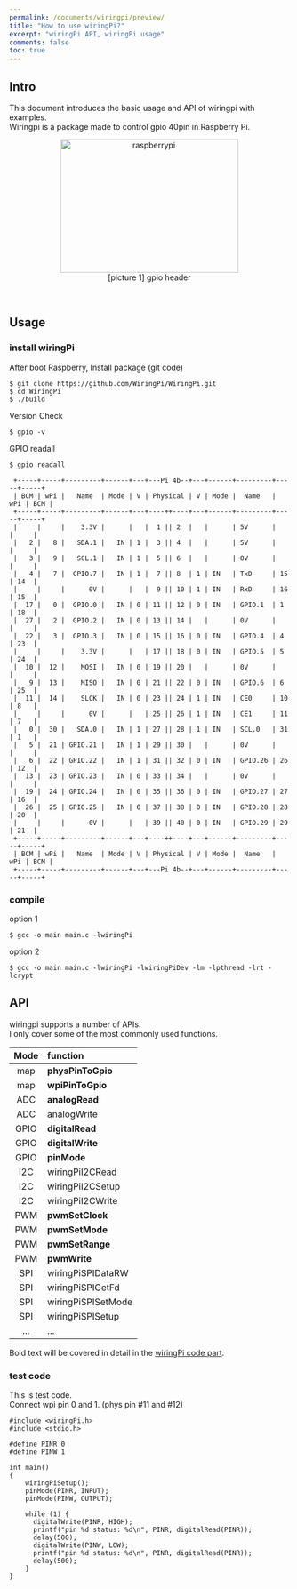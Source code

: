```yaml
---
permalink: /documents/wiringpi/preview/
title: "How to use wiringPi?"
excerpt: "wiringPi API, wiringPi usage"
comments: false
toc: true
---
```


## Intro

This document introduces the basic usage and API of wiringpi with examples.<br>
Wiringpi is a package made to control gpio 40pin in <span style="{{ site.code }}">Raspberry Pi</span>.<br>

<p align="center">
  <img src="/documents/images/wiringpi/rpi-header.png" alt="raspberrypi" width="320" height="240"><br>
  <span style="{{ site.img }}">[picture 1] gpio header</span>
</p>
<br>

## Usage

### install wiringPi

After boot Raspberry, Install package (git code)
```
$ git clone https://github.com/WiringPi/WiringPi.git
$ cd WiringPi
$ ./build
```

Version Check
```
$ gpio -v
```

GPIO readall
```
$ gpio readall
```
```
 +-----+-----+---------+------+---+---Pi 4b--+---+------+---------+-----+-----+
 | BCM | wPi |   Name  | Mode | V | Physical | V | Mode |  Name   | wPi | BCM |
 +-----+-----+---------+------+---+----++----+---+------+---------+-----+-----+
 |     |     |    3.3V |      |   |  1 || 2  |   |      | 5V      |     |     |
 |   2 |   8 |   SDA.1 |   IN | 1 |  3 || 4  |   |      | 5V      |     |     |
 |   3 |   9 |   SCL.1 |   IN | 1 |  5 || 6  |   |      | 0V      |     |     |
 |   4 |   7 |  GPIO.7 |   IN | 1 |  7 || 8  | 1 | IN   | TxD     | 15  | 14  |
 |     |     |      0V |      |   |  9 || 10 | 1 | IN   | RxD     | 16  | 15  |
 |  17 |   0 |  GPIO.0 |   IN | 0 | 11 || 12 | 0 | IN   | GPIO.1  | 1   | 18  |
 |  27 |   2 |  GPIO.2 |   IN | 0 | 13 || 14 |   |      | 0V      |     |     |
 |  22 |   3 |  GPIO.3 |   IN | 0 | 15 || 16 | 0 | IN   | GPIO.4  | 4   | 23  |
 |     |     |    3.3V |      |   | 17 || 18 | 0 | IN   | GPIO.5  | 5   | 24  |
 |  10 |  12 |    MOSI |   IN | 0 | 19 || 20 |   |      | 0V      |     |     |
 |   9 |  13 |    MISO |   IN | 0 | 21 || 22 | 0 | IN   | GPIO.6  | 6   | 25  |
 |  11 |  14 |    SLCK |   IN | 0 | 23 || 24 | 1 | IN   | CE0     | 10  | 8   |
 |     |     |      0V |      |   | 25 || 26 | 1 | IN   | CE1     | 11  | 7   |
 |   0 |  30 |   SDA.0 |   IN | 1 | 27 || 28 | 1 | IN   | SCL.0   | 31  | 1   |
 |   5 |  21 | GPIO.21 |   IN | 1 | 29 || 30 |   |      | 0V      |     |     |
 |   6 |  22 | GPIO.22 |   IN | 1 | 31 || 32 | 0 | IN   | GPIO.26 | 26  | 12  |
 |  13 |  23 | GPIO.23 |   IN | 0 | 33 || 34 |   |      | 0V      |     |     |
 |  19 |  24 | GPIO.24 |   IN | 0 | 35 || 36 | 0 | IN   | GPIO.27 | 27  | 16  |
 |  26 |  25 | GPIO.25 |   IN | 0 | 37 || 38 | 0 | IN   | GPIO.28 | 28  | 20  |
 |     |     |      0V |      |   | 39 || 40 | 0 | IN   | GPIO.29 | 29  | 21  |
 +-----+-----+---------+------+---+----++----+---+------+---------+-----+-----+
 | BCM | wPi |   Name  | Mode | V | Physical | V | Mode |  Name   | wPi | BCM |
 +-----+-----+---------+------+---+---Pi 4b--+---+------+---------+-----+-----+
```

### compile

option 1
```
$ gcc -o main main.c -lwiringPi
```

option 2
```
$ gcc -o main main.c -lwiringPi -lwiringPiDev -lm -lpthread -lrt -lcrypt
```

## API

wiringpi supports a number of APIs.<br>
I only cover some of the most commonly used functions.<br>

| Mode | function |
| :---: | :--- |
| map | **physPinToGpio** |
| map | **wpiPinToGpio** |
| ADC | **analogRead** |
| ADC | analogWrite |
| GPIO | **digitalRead** |
| GPIO | **digitalWrite** |
| GPIO | **pinMode** |
| I2C | wiringPiI2CRead |
| I2C | wiringPiI2CSetup |
| I2C | wiringPiI2CWrite |
| PWM | **pwmSetClock** |
| PWM | **pwmSetMode** |
| PWM | **pwmSetRange** |
| PWM | **pwmWrite** |
| SPI | wiringPiSPIDataRW |
| SPI | wiringPiSPIGetFd |
| SPI | wiringPiSPISetMode |
| SPI | wiringPiSPISetup |
| ... | ... |

Bold text will be covered in detail in the [wiringPi code part](/documents/wiringpi/code/).


### test code

This is test code.<br>
Connect wpi pin 0 and 1. (phys pin #11 and #12)
```
#include <wiringPi.h>
#include <stdio.h>

#define PINR 0
#define PINW 1

int main()
{
    wiringPiSetup();
    pinMode(PINR, INPUT);
    pinMode(PINW, OUTPUT);

    while (1) {
      digitalWrite(PINR, HIGH);
      printf("pin %d status: %d\n", PINR, digitalRead(PINR));
      delay(500);
      digitalWrite(PINW, LOW);
      printf("pin %d status: %d\n", PINR, digitalRead(PINR));
      delay(500);
    }
}
```
